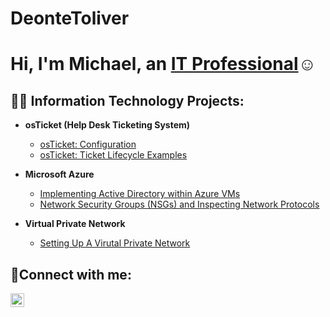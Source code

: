 # DeonteToliver
<h1>Hi, I'm Michael, an <a href="(https://www.linkedin.com/in/deonte-toliver-a9832a282/)">IT Professional</a>☺</h1>

<h2>👨‍💻 Information Technology Projects:</h2>

- <b>osTicket (Help Desk Ticketing System)</b>
  - [osTicket: Configuration](https://github.com/Toliverd/osticket-prereqs)
  - [osTicket: Ticket Lifecycle Examples](https://github.com/Toliverd/osTicket---Ticket-Lifecycle)
- <b>Microsoft Azure</b>
  - [Implementing Active Directory within Azure VMs](https://github.com/Toliverd/Implementing-Active-Directory-within-Azure-VMs)
  - [Network Security Groups (NSGs) and Inspecting Network Protocols](https://github.com/Toliverd/Network-Security-Groups-NSGs-and-Inspecting-Traffic-Between-Azure-Virtual-Machines)

- <b>Virtual Private Network</b>

  - [Setting Up A Virutal Private Network](https://github.com/Toliverd/Setting-up-a-Virtual-Private-Network-VPN-)

<h2>🤳Connect with me:</h2>


[<img align="left" alt="Josh | LinkedIn" width="22px" src="https://cdn.jsdelivr.net/npm/simple-icons@v3/icons/linkedin.svg" />][linkedin]


[linkedin]: https://www.linkedin.com/in/deonte-toliver-a9832a282/
